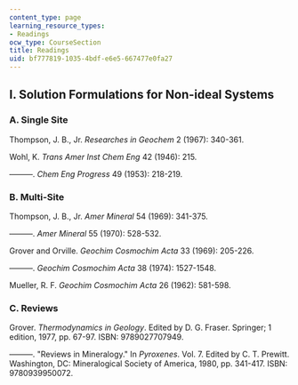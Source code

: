 ```yaml
---
content_type: page
learning_resource_types:
- Readings
ocw_type: CourseSection
title: Readings
uid: bf777819-1035-4bdf-e6e5-667477e0fa27
---
```


I. Solution Formulations for Non-ideal Systems
----------------------------------------------

### A. Single Site

Thompson, J. B., Jr. _Researches in Geochem_ 2 (1967): 340-361.

Wohl, K. _Trans Amer Inst Chem Eng_ 42 (1946): 215.

———. _Chem Eng Progress_ 49 (1953): 218-219.

### B. Multi-Site

Thompson, J. B., Jr. _Amer Mineral_ 54 (1969): 341-375.

———. _Amer Mineral_ 55 (1970): 528-532.

Grover and Orville. _Geochim Cosmochim Acta_ 33 (1969): 205-226.

———. _Geochim Cosmochim Acta_ 38 (1974): 1527-1548.

Mueller, R. F. _Geochim Cosmochim Acta_ 26 (1962): 581-598.

### C. Reviews

Grover. _Thermodynamics in Geology_. Edited by D. G. Fraser. Springer; 1 edition, 1977, pp. 67-97. ISBN: 9789027707949.

———. "Reviews in Mineralogy." In _Pyroxenes_. Vol. 7. Edited by C. T. Prewitt. Washington, DC: Mineralogical Society of America, 1980, pp. 341-417. ISBN: 9780939950072.

II. Application of Solution Formulations to Mineral Systems
-----------------------------------------------------------

### A. Alkali and Ternary Feldspars

Thompson and Waldbaum. _Am Mineral_ 54 (1969): 811-838 and 1274-1298.

Stormer. _Amer Mineral_ 60 (1975): 667-674.

Whitney and Stormer. _Am Mineral_ 62 (1977): 687-691.

Johannes. _Contrib Min Pet_ 68 (1979): 221-230.

Brown and Parsons. _Contrib Min Pet_ 76 (1981): 369-377.

Haselton, et al. _Amer Mineral_ 68 (1983): 398-413.

Ghiorso. _Contrib Min Pet_ 87 (1984): 282-296.

Price. _Amer Mineral_ 70 (1985): 696-701.

Green and Udansky. _Amer Mineral_ 71 (1986): 1100-1108.

Fuhrman and Lindsley. _Amer Mineral_ 73 (1988): 201-215.

Elkins and Grove. _Amer Mineral_ 75 (1990): 544-559.

Wen and Nekvasil. _Comp Geosci_ 20 (1994): 1025-1040.

Kroll, et al. _Contrib Mineral Petrol_ 114 (1993): 510-519.

### B. Plagioclase Feldspars

Kerrick and Darken. _Geochim Cosmochim Acta_ 39 (1975): 1431-1442.

Newton, Charlu, and Kleppa. _Geochim Cosmochim Acta_ 44 (1980): 933-941.

Henry, Navrotsky, and Zimmerman. _Geochim Cosmochim Acta_ 46 (1982): 381-391.

### C. Pyroxenes

Lindsley, Grover, and Davidson. _Advances in Physical Geochemistry_. 1981, pp. 149-175. ISSN: 07223269.

———. _Contrib Mineral Petrol_ 80 (1982): 88-102.

Holland, Navrotsky, and Newton. _Contrib Mineral Petrol_ 69 (1979): 337-344.

Saxena, Nehru. _Contrib Mineral Petrol_ 49 (1975): 259-267.

Warner, Luth. _Amer Mineral_ (1974): 98-109.

Huebner and Lindsley. "Rev. in Mineral." In _Pyroxenes_. Vol. 7. Edited by C. T. Prewitt. pp. 213-340.

Lindsley and Anderson. _J Geophys Res_ 88 (1983): A887-A906.

Lindsley. _Amer Mineral_ 68 (1983): 477-493.

Davidson. _Contrib Mineral Petrol_ 91 (1985): 383-389.

Davidson and Lindsley. _Contrib Mineral Petrol_ 91 (1985): 390-404.

Sack and Ghiorso. _Contrib Mineral Petrol_ 116 (1994): 277-286 and 287-300.

———. _Contrib Mineral Petrol_ 118 (1994): 271-296.

### D. Pyroxenes and Other Solid Phases

Kushiro and Yoder. _J Petrol_ 7 (1966): 337-362.

Boyd. _Geochim Cosmochim Acta_ 37 (1973): 2533-2546.

Wood and Banno. _Contrib Mineral Petrol_ 42 (1973): 109-124.

Wood. _Contrib Mineral Petrol_ 46 (1974): 1-15.

McGregor. _Amer Mineral_ 59 (1974): 110-119.

Danckwerth and Newton. _Contrib Min Pet_ 66 (1978): 189-201.

Dixon and Presnall. _GSA Abst_ 12 (1980): 414.

Perkins and Newton. _Contrib Min Pet_ 75 (1980): 291-300.

Presnall. _Amer Mineral_ 61 (1976): 582-588.

Wood and Holloway. _Contrib Min Pet_ 48 (1984): 159-176.

Gasparick and Newton. _Contrib Min Pet_ 85 (1984): 186-196.

Gasparick. _Contrib Min Pet_ 87 (1984): 87-97.

Carswell and Gibb. _Contrib Mineral Petrol_ 97 (1987): 473-487.

Andersen, Lindsley, and Davidson. _Comp and Geosci_ 19 (1993): 1333-1350.

### E. Fe-Ti Oxides

Buddington and Lindsley. _J Petrol_ 5 (1964): 310-357.

Spencer and Lindsley. _Amer Mineral_ 66 (1981): 1189-1201.

Andersen and Lindsley. _Geochim Cosmochim Acta_ 45 (1981): 847-853.

———. _Amer Mineral_ 73 (1988): 714-726.

Ghiorso and Sack. _Contrib Mineral Petrol_ 108 (1991): 485-510.

———. _Contrib Mineral Petrol_ 106 (1991): 474-505.

### F. Olivine-Spinel

Evans and Frost. _Geochim Cosmochim Acta_ 39 (1974): 959-972.

Fisk and Bence. _Earth Planet Sci Lett_ 48 (1980): 111-123.

Engi and Evans. _Contrib Mineral Petrol_ 73 (1980): 201-204.

Sack. _Contrib Mineral Petrol_ 79 (1982): 169-186.

Frost, et al. _Amer Mineral_ 73 (1988): 727-740.

Sack and Ghiorso. _Contrib Mineral Petrol_ 102 (1989): 41-68.
